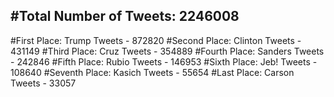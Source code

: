 #Total Number of Tweets: 2246008 
---
#First Place: Trump Tweets - 872820
#Second Place: Clinton Tweets - 431149
#Third Place: Cruz Tweets - 354889
#Fourth Place: Sanders Tweets - 242846
#Fifth Place: Rubio Tweets - 146953
#Sixth Place: Jeb! Tweets - 108640
#Seventh Place: Kasich Tweets - 55654
#Last Place: Carson Tweets - 33057
